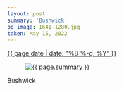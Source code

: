 ```yaml
---
layout: post
summary: 'Bushwick'
og_image: 1641-1280.jpg
taken: May 15, 2022
---
```


<div class="post">
 <time>
  <a href="/1641">
   {{ page.date | date: "%B %-d, %Y" }}
  </a>
 </time>
 <a href="/1641">
  <figure data-taken="5/15/2022">
   <img alt="{{ page.summary }}" sizes="(min-width: 700px) 50vw, calc(100vw - 2rem)" src="{{ site.assets_url }}/1641-640.jpg" srcset="{{ site.assets_url }}/1641-320.jpg 320w, {{ site.assets_url }}/1641-640.jpg 640w, {{ site.assets_url }}/1641-960.jpg 960w, {{ site.assets_url }}/1641-1280.jpg 1280w"/>
  </figure>
 </a>
 <span>
  Bushwick
 </span>
</div>

